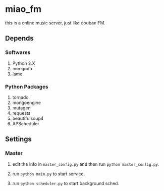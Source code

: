 miao_fm
=======

this is a online music server, just like douban FM.

Depends
-------

### Softwares
1. Python 2.X
2. mongodb
3. lame

### Python Packages
1. tornado
2. mongoengine
3. mutagen
4. requests
5. beautifulsoup4
6. APScheduler

Settings
--------

### Master

1. edit the info in `master_config.py` and then run `python master_config.py`.

2. run `python main.py` to start service.

3. run `python scheduler.py` to start background sched.
